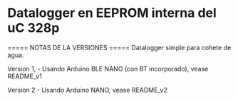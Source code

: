 # Datalogger en EEPROM interna del uC 328p
 
  ===== NOTAS DE LA VERSIONES =====
  Datalogger simple para cohete de agua.
  
 Version 1, - Usando Arduino BLE NANO (con BT incorporado), vease README_v1 
 
 Version 2 - Usando Arduino NANO, vease README_v2 
  
